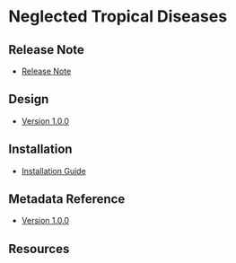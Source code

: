 # Neglected Tropical Diseases

## Release Note

- [Release Note](#ntd-agg-release-note)

## Design

- [Version 1.0.0](#ntd-agg-design)

## Installation

- [Installation Guide](#ntd-agg-installation)

## Metadata Reference

- [Version 1.0.0](https://packages.dhis2.org/en/NTD_AGG/1.0.0/DHIS2.40/NTD_AGG_COMPLETE_1.0.0_DHIS2.40.xlsx)

## Resources
